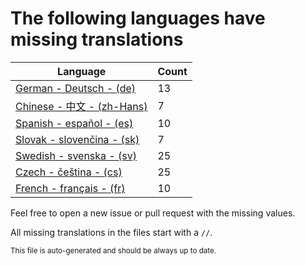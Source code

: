 # The following languages have missing translations
Language|Count
-|-
[German - Deutsch - (de)](Calendr/Assets/de.lproj/Localizable.strings)|13
[Chinese - 中文 - (zh-Hans)](Calendr/Assets/zh-Hans.lproj/Localizable.strings)|7
[Spanish - español - (es)](Calendr/Assets/es.lproj/Localizable.strings)|10
[Slovak - slovenčina - (sk)](Calendr/Assets/sk.lproj/Localizable.strings)|7
[Swedish - svenska - (sv)](Calendr/Assets/sv.lproj/Localizable.strings)|25
[Czech - čeština - (cs)](Calendr/Assets/cs.lproj/Localizable.strings)|25
[French - français - (fr)](Calendr/Assets/fr.lproj/Localizable.strings)|10

Feel free to open a new issue or pull request with the missing values.

All missing translations in the files start with a `//`.

<sub>This file is auto-generated and should be always up to date.</sub>
